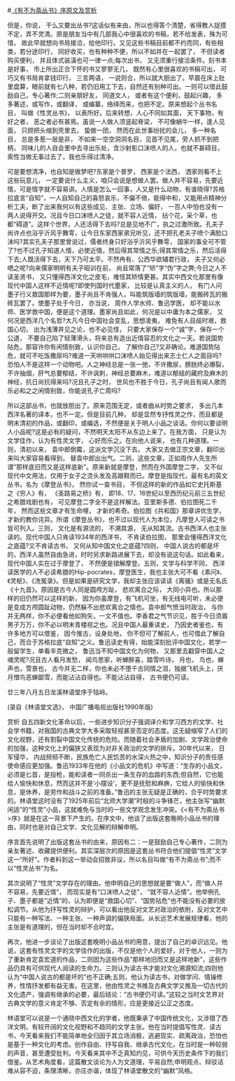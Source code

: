 #[《有不为斋丛书》序原文及赏析](https://www.vrrw.net/wx/14336.html)

但是，你说， 干么又要出丛书?这话似有来由，所以也得答个清楚，省得教人捉摸不定，弄不灵清。原是朋友当中有几部我心中很喜欢的书稿，若不给发表，殊为可惜， 故此早就想向书局接洽，给他印行。又见这些书稿目前都不约而同，有些相类，若分途印行， 同好收买，也有种种不便，所以不如并在一起罢了， 不但读者购买便利， 并且体式装潢也可一律一点;每次出书， 又无须重行接洽条件。刻书本是好事， 市上所出正合下怀的书又寥寥无几， 既然有心里很喜欢的书稿可出， 可巧又有书局肯拿钱印行， 三言两语， 一说则合，所以就大胆出了。早晨在床上肚里盘算，眼前就有七八种，若仍旧用工下去，自然还有别种可出。一则可以借此鼓励自己，专心著作;二则亲朋好友， 同道文人， 或者有这个便利，鼓起兴趣， 多多著述，或写作，或翻译， 或编纂，络绎而来，也把不定。原来想起个丛书名目， 叫做《性灵丛书》， 以表所好。后来转想，人心不同如其面， 天下事物，有好之者， 恶之者必有甚焉。虽说一人做人须竖起脊梁， 不可像蜗牛一样，逢人见面， 只顾把头缩到壳里去， 蛰做一团， 然而在此世事纷扰的会儿， 多一种名目， 总是多惹一层是非， 不如来一空空洞洞名目，见首不见尾，旁人抓不到把柄， 同味儿的人自会里中去寻出乐处，含沙射影口沫喷人的人，也就不甚碍目， 索性当做无事过去了，我也乐得过清净。

可是要想清净，也自知是做梦吧?东家是个普罗， 西家是个法西， 洒家则看不上这些玩意儿， 一定要说什么主义，咱只会说是想做人罢。做人并不容易，先要近情，可是情字就不容易讲。人情是怎么一回事，人又是什么动物，有谁晓得?苏格拉底言“自知”，一人自知自己的喜怒哀乐，不偏不倚，能得中和，又能用点精神分析工夫，断了出来我何以有这些成见、主张、立场、偏好， 一百人中怕也没有一两人说得开交。况且今日口沫喷人之徒，就不容人近情， 拈个花，采个草，也都“碍道”。这样个世界，人还活得下去吗?总是见地不广，执之过激所致。孔夫子尚许点也浴乎沂风乎舞雩，让今日东家西家弟兄听见，还不把孔老夫子喷个满脸口沫吗?其实孔夫子那里曾说过，儒者终身只好浴乎沂风乎舞雩， 国家的事全可不管了?也不过孔子知道人情，必使近情，然后得其常情之乐;得其常情之乐，然后活得下去;人既活得下去，天下乃可太平。不然冉有、公西华欲辅君行政， 夫子又何必哂之呢?向来儒家明明有夫子昭训在前， 尚且常落了“矫”字“伪”字之弊;今日之人不读圣贤书， 又只懂得西洋文化之皮毛，难怪其矫情更甚。其实中西文化那里有像现代中国人这样不近情呢?即使列国时代墨家， 比较是认真主义的人， 有门人问墨子行义救国那样为要，墨子尚且不肯强人，叫能筑版墙的筑版墙，能搬砖瓦的搬砖瓦罢了。使墨子处于今日， 亦当说， 周作人学水师、鲁迅学医， 却不能以水师、医学救中国，便是这个道理。墨家尚且如此，何况是以中庸为本之儒家， 又何况是西洋几个名哲?大凡今日中国社会变乱，思想凌夷， 难免有人目觇时艰，救国心切， 出为浅薄井见之论，也不必见怪， 只要大家保存一个“诚”字，保存一个公道， 不要自己陷了轻薄滑头，将来总有造出近情容忍的文化之一天。若说国势阽危，那容许你有闲情别致，认识你自己， 了解你自己?又非确论。难道国势阽危，就可不吃饭撒尿吗?难道一天哄哄哄口沫喷人始见得出来志士仁人之面目吗?恐怕人不是这样一个动物吧。人之神经总是一张一弛，不许撒尿，膀胱终必爆裂， 不许抽烟，肝气总要郁结，不许讽刺，神经总要麻木，难道以郁结的藏府及麻木的神经，抗日尚抗得来吗?况且孔子之时， 世风也不胜于今日，孔子尚且有闻人歌而乐必和之之闲情别致，你能说孔子亡周吗?



所以这部丛书，也就放胆出了。原来范围无定，或者曲从时势之要求， 多出几本西洋名著的译本，也不一定。但是目前几种， 却是显然专抒性灵之作，而且都是明末清初的作品，或翻印，或编选，不然便是关于明人小品之谈话。你何以要谈明人小品呢?这是必有的疑问，不然明天太阳不从东边上来了。在我方面， 只是认为文学佳作，认为有性灵文字， 心好而乐之。在向他人说来， 也有几种道理。一则，清初以来， 袁中郎倒霉，这派文学沉没下去， 大家又去做正宗文章，翻印出来叫大家容易看得到， 替袁中郎出出气。二则，这些文章，正如周作人先生所谓“那样底旧而又是这样底新”。原来新就是摩登，然而在外国摩登二字， 又不似现代中文用法，仅用于女子之烫头发及高跟鞋而已。摩登是指现代，最有名的英文丛书，名为《摩登丛书》， 然你试一查书目， 不但这样的新的作品如它史托斯基之《穷人》有， 《圣路易之桥》有， 即18、17、16世纪以至西历纪元前三五世纪之希腊戏剧也有， 可见摩登二字全不是这样解法。亚里斯多德、伯拉图死二千年， 然而这些文章才有生命哩， 才新的希奇。伯拉图《共和国》那章讲优生学， 才新的教你诧异。所谓《摩登丛书》，也不过以现代人为本位，凡摩登人可读之书皆可列入。三则， 文化是有源流的， 不溯其源， 无从知其流。古书西洋人也主张读的。现代中国人只肯读1934年的西洋书， 不肯读伯拉图， 那里会懂得西洋文化之底蕴?又不肯读古书， 又何从知中国文化之底蕴?四则， 中国人说古的都是坏的，西洋人虽然自由急进，时时另求新路进展下去，却没有说这句话。如此看来，现代中国人实在过于摩登了， 不然便是错解摩登。五则，文学与科学不同， 西洋读医学的人不必读希腊的Hip-pocrates，摩登医生，我也主张大可不看《素问》、《灵枢》、《洗冤录》。但是如果是研究文学，我却主张应该读读《离骚》或是无名氏《十九首》。原因是古今人同是圆颅方趾， 悲欢离合之际， 大同小异也。所以那样的旧仍然可以这样的新， 因为你虽摩登，有飞机可坐，有无线电可听，未必便是变成方颅圆趾动物，仍然躲不出悲欢离合之情也。袁中郎气愤当时政治， 与你并无两样，你不必便看他如狗矢，一文不值也。李香君之气节识见，胜于今日须眉男子万万，你不必以明末青楼视之也。况且中国人最重读史， 乃因史者鉴也，有许多地方可以借鉴， 因今推古，设身处地， 你不但可了解前人，也可借此了解自己，而合于苏格拉底“自知”之义。鲁迅读史有得，始能深刻批评中国文化，若学一般留学生，单看辛克微之， 鲁迅当不知中国文化为何物， 又那里去戳穿中国人之魂灵呢?况且古人看月发愁， 闻鸟思家，听蝉醉喜，踏雪吟诗， 月也， 鸟也，蝉声也，雪景也， 古今并无二样，你也未必不堕千古同情之泪，独据飞机头上，厌月憎鸟恶蝉鄙雪，而能沾沾自得也。不能沾沾自得， 古书便仍可读。

廿三年八月五日龙溪林语堂序于牯岭。

(录自《林语堂文选》， 中国广播电视出版社1990年版)

赏析 自五四新文化革命以后，一些进步知识分子强调译介和学习西方的文学、社会学书籍，对我国的古典文学大多采取轻视甚至否定的态度。这无疑缩窄了人们的文化视野，还有割裂中国文化传统的危险。而随着社会矛盾的加剧、文学政治使命的加强，这种文化上的偏狭又表现为对非关政治的文学的排斥。30年代以来， 日军侵华， 内战频频不断，民族危亡人民饥苦的水深火热之中，知识分子的责任感使命感应更加强。鲁迅1933年在他的《小品文的危机》中写道：“生存的小品文，必须是匕首，是投枪，能和读者一同杀出一条生存的血路的东西;但自然，它也能给人愉快和休息，然而这并不是‘小摆设’，更不是抚慰和麻痹，它给人的愉快和休息，是休养，是劳作和战斗之前的准备。”鲁迅的主张无疑是正确的，合乎时势要求的。林语堂这时没有了1925年前后“北师大学潮”时般的斗争锋芒，他主张写“幽默闲适”的“性灵”小品，这就难免与当时的一些文学观念发生冲突。《<有不为斋丛书>序》就是在这一背景下产生的。在序文中，他谈了出版这套晚明小品丛书的理由，同时也是对自己文学、文化见解的辩解申明。

序言首先说明了出版这套丛书的由来，原因有二：一是鼓励自己专心著作，二则为亲友著述、收藏提供便利。其实深层次的原因是这套丛书符合他们提倡“性灵”文学这一“所好”。作者料到这一举动会招致非议，所以名目叫做“有不为斋丛书”;而不以“性灵丛书”为名。

其次说明了“性灵”文学存在的理由。他申明自己的思想就是要“做人”，而“做人并不容易，先要近情”， 而现实是有“口沫喷人之徒”， “就不容人近情”。他举例孔子、墨子都是“近情”的，认为即便是“救国心切”、“国势阽危”也不能没有必要的放松调节。从他为抒写性灵的辩护，可以看出他反对文艺对政治的依附，反对文艺中只能有一种写法、一种主张、一种声调的偏狭局面。从长远艺术发展规律看，他的主张是有道理的，但在当时却不合时宜。

再次，他进一步谈论了出版这套晚明小品丛书的用意，提出了自己的卓识远见。他说，这套有性灵文字的文学佳作的出版，不仅是他个人的爱好，对于他人，一则为了重新肯定袁宏道的作品，二则因为这些作品“那样地旧而又是这样地新”，这些作品仍具有可供现代人阅读的生命力。三则认为读古书才能对文化溯源知流;四则他认为“中国人说古的都是坏的”也不正确;五则，他认为读古书，对做学问、情操修养，性情抒发都有益无害。在这里，他由性灵之书推及古典文学又推及一切古代的文化遗产，强调有继承的必要，最后结论：“古书便仍可读。”这较之当时文艺界对古典文学的意义肯定不够、否定有余的情形，应是更接近公正之态度。

林语堂可以说是一个通晓中西文化的学者，他既秉承了中国传统文化，又涉猎了西洋文明，有较开阔的文化视野和不趋同的文学主张。他在当时提倡写性灵、读古书，今天看来我们不能简单地全归因于其立场消极，逃避现实、疏离政治，恐怕也是基于一种文化的考虑。创作自由、抒写自我、继承古代文化，在当时是一种较弱的声音，甚至遭受批判。今天看来其中不乏真知灼见，可供今天历史条件下的我们借鉴。从艺术角度看，这篇散文谈论为人为文道理，平易自然;申明观点、辩驳诘难从容不迫，条理清晰，亦庄亦谐，体现了林语堂散文的“幽默”风格。


